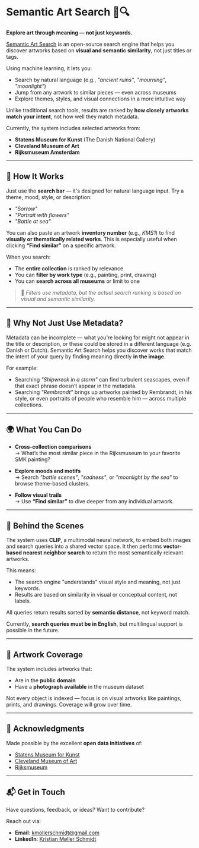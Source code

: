 # Semantic Art Search 🎨🔍

**Explore art through meaning — not just keywords.**

[Semantic Art Search](https://semantic-art-search.com) is an open-source search engine that helps you discover artworks based on **visual and semantic similarity**, not just titles or tags.

Using machine learning, it lets you:
- Search by natural language (e.g., *"ancient ruins"*, *"mourning"*, *"moonlight"*)
- Jump from any artwork to similar pieces — even across museums
- Explore themes, styles, and visual connections in a more intuitive way

Unlike traditional search tools, results are ranked by **how closely artworks match your intent**, not how well they match metadata.

Currently, the system includes selected artworks from:
- **Statens Museum for Kunst** (The Danish National Gallery)
- **Cleveland Museum of Art**
- **Rijksmuseum Amsterdam**

---

## 🔎 How It Works

Just use the **search bar** — it's designed for natural language input. Try a theme, mood, style, or description:
- *"Sorrow"*
- *"Portrait with flowers"*
- *"Battle at sea"*

You can also paste an artwork **inventory number** (e.g., *KMS1*) to find **visually or thematically related works**. This is especially useful when clicking **“Find similar”** on a specific artwork.

When you search:
- The **entire collection** is ranked by relevance
- You can **filter by work type** (e.g., painting, print, drawing)
- You can **search across all museums** or limit to one

> 📝 *Filters use metadata, but the actual search ranking is based on visual and semantic similarity.*

---

## 🤔 Why Not Just Use Metadata?

Metadata can be incomplete — what you're looking for might not appear in the title or description, or these could be stored in a different language (e.g. Danish or Dutch). Semantic Art Search helps you discover works that match the intent of your query by finding meaning directly **in the image**. 

For example:
- Searching *"Shipwreck in a storm"* can find turbulent seascapes, even if that exact phrase doesn’t appear in the metadata.
- Searching *"Rembrandt"* brings up artworks painted by Rembrandt, in his style, or even portraits of people who resemble him — across multiple collections.

---

## 🌍 What You Can Do

- **Cross-collection comparisons**  
  → What’s the most similar piece in the Rijksmuseum to your favorite SMK painting?

- **Explore moods and motifs**  
  → Search *"battle scenes"*, *"sadness"*, or *"moonlight by the sea"* to browse theme-based clusters.

- **Follow visual trails**  
  → Use **“Find similar”** to dive deeper from any individual artwork.

---

## 🧠 Behind the Scenes

The system uses **CLIP**, a multimodal neural network, to embed both images and search queries into a shared vector space. It then performs **vector-based nearest neighbor search** to return the most semantically relevant artworks.

This means:
- The search engine "understands" visual style and meaning, not just keywords.
- Results are based on similarity in visual or conceptual content, not labels.

All queries return results sorted by **semantic distance**, not keyword match.

Currently, **search queries must be in English**, but multilingual support is possible in the future.

---

## 🎨 Artwork Coverage

The system includes artworks that:
- Are in the **public domain**
- Have a **photograph available** in the museum dataset

Not every object is indexed — focus is on visual artworks like paintings, prints, and drawings. Coverage will grow over time.

---

## 🙌 Acknowledgments

Made possible by the excellent **open data initiatives** of:

- [Statens Museum for Kunst](https://open.smk.dk)
- [Cleveland Museum of Art](https://www.clevelandart.org)
- [Rijksmuseum](https://www.rijksmuseum.nl/en/collection)

---

## 📬 Get in Touch

Have questions, feedback, or ideas? Want to contribute?

Reach out via:
- **Email**: [kmollerschmidt@gmail.com](mailto:kmollerschmidt@gmail.com)  
- **LinkedIn**: [Kristian Møller Schmidt](https://www.linkedin.com/in/kristian-m%C3%B8ller-schmidt-516b9170/)
